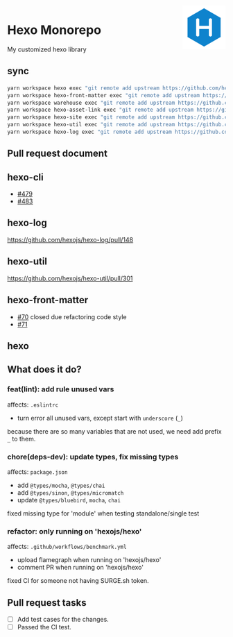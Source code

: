 <img src="https://raw.githubusercontent.com/hexojs/logo/master/hexo-logo-avatar.png" alt="Hexo logo" width="100" height="100" align="right" />

# Hexo Monorepo
My customized hexo library

## sync

```bash
yarn workspace hexo exec "git remote add upstream https://github.com/hexojs/hexo"
yarn workspace hexo-front-matter exec "git remote add upstream https://github.com/hexojs/hexo-front-matter"
yarn workspace warehouse exec "git remote add upstream https://github.com/hexojs/warehouse"
yarn workspace hexo-asset-link exec "git remote add upstream https://github.com/liolok/hexo-asset-link"
yarn workspace hexo-site exec "git remote add upstream https://github.com/hexojs/hexo-theme-unit-test"
yarn workspace hexo-util exec "git remote add upstream https://github.com/hexojs/hexo-util"
yarn workspace hexo-log exec "git remote add upstream https://github.com/hexojs/hexo-log"
```

## Pull request document

## hexo-cli
- [#479](https://github.com/hexojs/hexo-cli/pull/479)
- [#483](https://github.com/hexojs/hexo-cli/pull/483)

## hexo-log
https://github.com/hexojs/hexo-log/pull/148

## hexo-util
https://github.com/hexojs/hexo-util/pull/301

## hexo-front-matter
- [#70](https://github.com/hexojs/hexo-front-matter/pull/70) closed due refactoring code style
- [#71](https://github.com/hexojs/hexo-front-matter/pull/71)

## hexo
## What does it do?
### feat(lint): add rule unused vars
affects: `.eslintrc`
-  turn error all unused vars, except start with `underscore` (`_`)

because there are so many variables that are not used, we need add prefix `_` to them.

### chore(deps-dev): update types, fix missing types
affects: `package.json`
- add `@types/mocha`, `@types/chai`
- add `@types/sinon`, `@types/micromatch`
- update `@types/bluebird`, `mocha`, `chai`

fixed missing type for 'module' when testing standalone/single test

### refactor: only running on 'hexojs/hexo'
affects: `.github/workflows/benchmark.yml`
- upload flamegraph when running on 'hexojs/hexo'
- comment PR when running on 'hexojs/hexo'

fixed CI for someone not having SURGE.sh token.

## Pull request tasks

- [ ] Add test cases for the changes.
- [ ] Passed the CI test.
